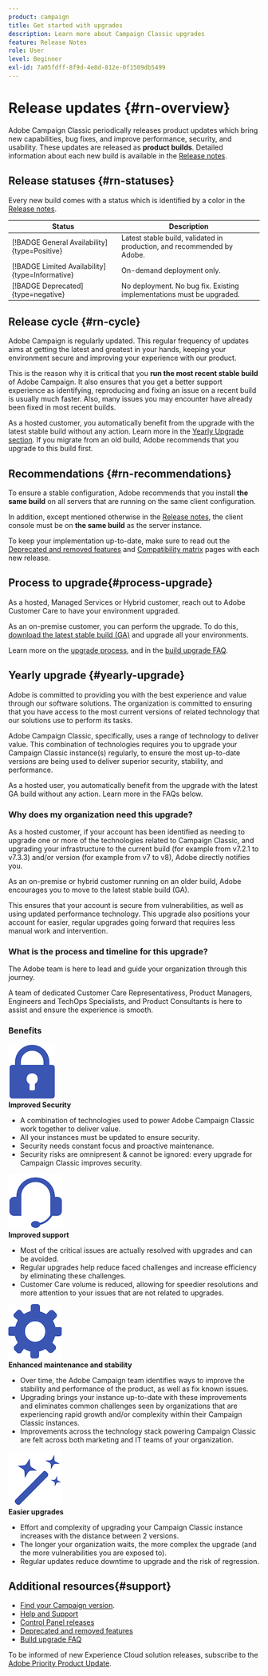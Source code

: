 ```yaml
---
product: campaign
title: Get started with upgrades
description: Learn more about Campaign Classic upgrades
feature: Release Notes
role: User
level: Beginner
exl-id: 7a05fdff-8f9d-4e8d-812e-0f1509db5499
---
```

# Release updates {#rn-overview}

Adobe Campaign Classic periodically releases product updates which bring new capabilities, bug fixes, and improve performance, security, and usability. These updates are released as **product builds**. Detailed information about each new build is available in the [Release notes](latest-release.md).

<!--
## Product versions

For Campaign, the version naming is the following:

1. Campaign Major version are v7 and v8.
1. A Minor version is a sub-version of a Major version. For example: v7.3, v7.4.
1. A Patch version is a post-release fix. For example: v7.3.2, v7.3.3.


Aligned with this naming, Campaign has 3 types of upgrades:

1. Major Upgrades - A major upgrade is an upgrade to a new version of Adobe Campaign (ex: v7 to v8)
1. Minor Upgrades - A minor upgrade brings new features, enhancements and fixes (ex: 7.4.X to 7.5.X)
1. Patch Upgrades - A patch upgrade includes fixes only (ex: 8.5.1 to 8.5.2)
-->

## Release statuses {#rn-statuses}

Every new build comes with a status which is identified by a color in the [Release notes](latest-release.md). 

|Status|Description|
|---|---|
|[!BADGE General Availability]{type=Positive}|Latest stable build, validated in production, and recommended by Adobe.|
|[!BADGE Limited Availability]{type=Informative}|On-demand deployment only.|
|[!BADGE Deprecated]{type=negative}|No deployment. No bug fix. Existing implementations must be upgraded.|

## Release cycle {#rn-cycle}

Adobe Campaign is regularly updated. This regular frequency of updates aims at getting the latest and greatest in your hands, keeping your environment secure and improving your experience with our product.

This is the reason why it is critical that you **run the most recent stable build** of Adobe Campaign. It also ensures that you get a better support experience as identifying, reproducing and fixing an issue on a recent build is usually much faster. Also, many issues you may encounter have already been fixed in most recent builds.

As a hosted customer, you automatically benefit from the upgrade with the latest stable build without any action. Learn more in the [Yearly Upgrade section](#yearly-upgrade). If you migrate from an old build, Adobe recommends that you upgrade to this build first.

## Recommendations {#rn-recommendations}

To ensure a stable configuration, Adobe recommends that you install **the same build** on all servers that are running on the same client configuration.

In addition, except mentioned otherwise in the [Release notes](latest-release.md), the client console must be on **the same build** as the server instance.

To keep your implementation up-to-date, make sure to read out the [Deprecated and removed features](../../rn/using/deprecated-features.md) and [Compatibility matrix](../../rn/using/compatibility-matrix.md) pages with each new release.

## Process to upgrade{#process-upgrade}

As a hosted, Managed Services or Hybrid customer, reach out to Adobe Customer Care to have your environment upgraded.

As an on-premise customer, you can perform the upgrade. To do this, [download the latest stable build (GA)](https://experience.adobe.com/#/downloads/content/software-distribution/en/campaign.html) and upgrade all your environments. 

Learn more on the [upgrade process](../../production/using/build-upgrade.md), and in the [build upgrade FAQ](../../platform/using/faq-build-upgrade.md).

## Yearly upgrade {#yearly-upgrade}

Adobe is committed to providing you with the best experience and value through our software solutions. The organization is committed to ensuring that you have access to the most current versions of related technology that our solutions use to perform its tasks.

Adobe Campaign Classic, specifically, uses a range of technology to deliver value. This combination of technologies requires you to upgrade your Campaign Classic instance(s) regularly, to ensure the most up-to-date versions are being used to deliver superior security, stability, and performance.

As a hosted user, you automatically benefit from the upgrade with the latest GA build without any action. Learn more in the FAQs below.

### Why does my organization need this upgrade?

As a hosted customer, if your account has been identified as needing to upgrade one or more of the technologies related to Campaign Classic, and upgrading your infrastructure to the current build (for example from v7.2.1 to v7.3.3) and/or version (for example from v7 to v8), Adobe directly notifies you.

As an on-premise or hybrid customer running on an older build, Adobe encourages you to move to the latest stable build (GA).

This ensures that your account is secure from vulnerabilities, as well as using updated performance technology. This upgrade also positions your account for easier, regular upgrades going forward that requires less manual work and intervention.

### What is the process and timeline for this upgrade?

The Adobe team is here to lead and guide your organization through this journey.

A team of dedicated Customer Care Representativess, Product Managers, Engineers and TechOps Specialists, and Product Consultants is here to assist and ensure the experience is smooth.

### Benefits

<tr>
  <td>
      <img alt="Security" src="assets/do-not-localize/security.png"/>
    <div>
    <strong>Improved Security</strong>
    </div>
    <ul>
    <li>A combination of technologies used to power Adobe Campaign Classic work together to deliver value.</li>
    <li>All your instances must be updated to ensure security.</li>
    <li>Security needs constant focus and proactive maintenance.</li>
    <li>Security risks are omnipresent & cannot be ignored: every upgrade for Campaign Classic improves security.</li>
    </ul>
  </td>
  
   <td>
      <img alt="Support" src="assets/do-not-localize/support.png" />
    <div>
    <strong>Improved support</strong>
    </div>
    <ul>
    <li>Most of the critical issues are actually resolved with upgrades and can be avoided.</li>
    <li>Regular upgrades help reduce faced challenges and increase efficiency by eliminating these challenges.</li>
    <li>Customer Care volume is reduced, allowing for speedier resolutions and more attention to your issues that are not related to upgrades.</li>
    </ul>
  </td>
</tr>

<tr>
  <td>
      <img alt="Maintenance" src="assets/do-not-localize/maintenance.png"/>
    <div>
    <strong>Enhanced maintenance and stability</strong>
    </div>
    <ul>
    <li>Over time, the Adobe Campaign team identifies ways to improve the stability and performance of the product, as well as fix known issues.</li>
    <li>Upgrading brings your instance up-to-date with these improvements and eliminates common challenges seen by organizations that are experiencing rapid growth and/or complexity within their Campaign Classic instances.</li>
    <li>Improvements across the technology stack powering Campaign Classic are felt across both marketing and IT teams of your organization.</li>
    </ul>
  </td>

   <td>
      <img alt="Build Upgrade" src="assets/do-not-localize/upgrades.png" />
    <div>
    <strong>Easier upgrades</strong>
    </a>
    </div>
    <ul>
    <li>Effort and complexity of upgrading your Campaign Classic instance increases with the distance between 2 versions.</li>
    <li>The longer your organization waits, the more complex the upgrade (and the more vulnerabilities you are exposed to).</li>
    <li>Regular updates reduce downtime to upgrade and the risk of regression.</li>
    </ul>
  </td>
</tr>
</table>

## Additional resources{#support}

* [Find your Campaign version](../../platform/using/launching-adobe-campaign.md#getting-your-campaign-version).
* [Help and Support](../../support.md)
* [Control Panel releases](https://experienceleague.adobe.com/docs/control-panel/using/release-notes.html)
* [Deprecated and removed features](../../rn/using/deprecated-features.md)
* [Build upgrade FAQ](../../platform/using/faq-build-upgrade.md)

To be informed of new Experience Cloud solution releases, subscribe to the [Adobe Priority Product Update](https://www.adobe.com/subscription/priority-product-update.html).
